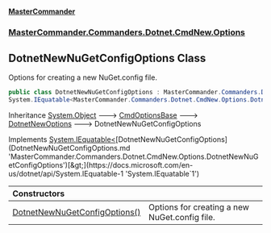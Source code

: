 #### [MasterCommander](MasterCommander.md 'MasterCommander')
### [MasterCommander.Commanders.Dotnet.CmdNew.Options](MasterCommander.md#MasterCommander.Commanders.Dotnet.CmdNew.Options 'MasterCommander.Commanders.Dotnet.CmdNew.Options')

## DotnetNewNuGetConfigOptions Class

Options for creating a new NuGet.config file.

```csharp
public class DotnetNewNuGetConfigOptions : MasterCommander.Commanders.Dotnet.CmdNew.Options.DotnetNewOptions,
System.IEquatable<MasterCommander.Commanders.Dotnet.CmdNew.Options.DotnetNewNuGetConfigOptions>
```

Inheritance [System.Object](https://docs.microsoft.com/en-us/dotnet/api/System.Object 'System.Object') &#129106; [CmdOptionsBase](CmdOptionsBase.md 'MasterCommander.Core.CmdOptionsBase') &#129106; [DotnetNewOptions](DotnetNewOptions.md 'MasterCommander.Commanders.Dotnet.CmdNew.Options.DotnetNewOptions') &#129106; DotnetNewNuGetConfigOptions

Implements [System.IEquatable&lt;](https://docs.microsoft.com/en-us/dotnet/api/System.IEquatable-1 'System.IEquatable`1')[DotnetNewNuGetConfigOptions](DotnetNewNuGetConfigOptions.md 'MasterCommander.Commanders.Dotnet.CmdNew.Options.DotnetNewNuGetConfigOptions')[&gt;](https://docs.microsoft.com/en-us/dotnet/api/System.IEquatable-1 'System.IEquatable`1')

| Constructors | |
| :--- | :--- |
| [DotnetNewNuGetConfigOptions()](DotnetNewNuGetConfigOptions.DotnetNewNuGetConfigOptions().md 'MasterCommander.Commanders.Dotnet.CmdNew.Options.DotnetNewNuGetConfigOptions.DotnetNewNuGetConfigOptions()') | Options for creating a new NuGet.config file. |
